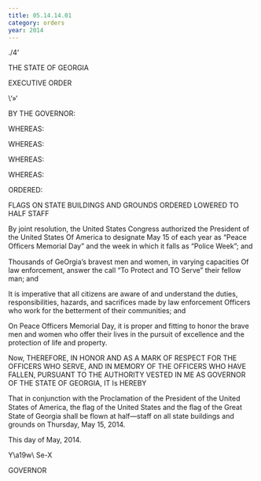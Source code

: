 ```yaml
---
title: 05.14.14.01
category: orders
year: 2014
---
```

 
  

./4‘

THE STATE OF GEORGIA

EXECUTIVE ORDER

\‘»‘

BY THE GOVERNOR:

WHEREAS:

WHEREAS:

WHEREAS:

WHEREAS:

ORDERED:

FLAGS ON STATE BUILDINGS AND GROUNDS
ORDERED LOWERED TO HALF STAFF

By joint resolution, the United States Congress authorized the President of the
United States Of America to designate May 15 of each year as “Peace Ofﬁcers
Memorial Day” and the week in which it falls as “Police Week”; and

Thousands of GeOrgia’s bravest men and women, in varying capacities Of law
enforcement, answer the call “To Protect and TO Serve” their fellow man; and

It is imperative that all citizens are aware of and understand the duties,
responsibilities, hazards, and sacrifices made by law enforcement Officers who
work for the betterment of their communities; and

On Peace Officers Memorial Day, it is proper and fitting to honor the brave men
and women who offer their lives in the pursuit of excellence and the protection of
life and property.

Now, THEREFORE, IN HONOR AND AS A MARK OF RESPECT FOR THE OFFICERS
WHO SERVE, AND IN MEMORY OF THE OFFICERS WHO HAVE FALLEN,
PURSUANT TO THE AUTHORITY VESTED IN ME AS GOVERNOR OF THE STATE OF
GEORGIA, IT Is HEREBY

That in conjunction with the Proclamation of the President of the United States
of America, the ﬂag of the United States and the ﬂag of the Great State of Georgia
shall be flown at half—staff on all state buildings and grounds on Thursday, May
15, 2014.

This  day of May, 2014.

Y\a19w\ Se-X

GOVERNOR

